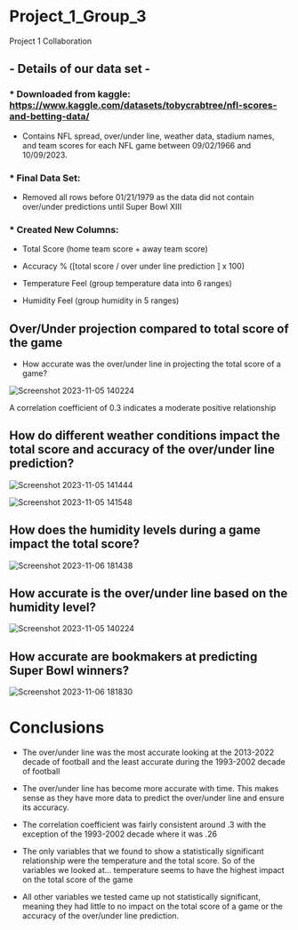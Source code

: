 # Project_1_Group_3
Project 1 Collaboration

## - Details of our data set - 

### * Downloaded from kaggle: https://www.kaggle.com/datasets/tobycrabtree/nfl-scores-and-betting-data/
  
  - Contains NFL spread, over/under line, weather data, stadium names, and team scores for each NFL game between 09/02/1966 and 10/09/2023.

  
### * Final Data Set:
 
  - Removed all rows before 01/21/1979 as the data did not contain over/under predictions until Super Bowl XIII
    

### * Created New Columns:

  - Total Score (home team score + away team score)

  - Accuracy % ([total score / over under line prediction ] x 100)

  - Temperature Feel (group temperature data into 6 ranges)

  - Humidity Feel (group humidity in 5 ranges)


## Over/Under projection compared to total score of the game

  - How accurate was the over/under line in projecting the total score of a game?

![Screenshot 2023-11-05 140224](https://github.com/davisdw/Project_1_Group_5/assets/140672220/8e152e1f-35b7-42cf-9fde-9be3e904e828)

  A correlation coefficient of 0.3 indicates a moderate positive relationship
  

## How do different weather conditions impact the total score and accuracy of the over/under line prediction?

![Screenshot 2023-11-05 141444](https://github.com/davisdw/Project_1_Group_5/assets/140672220/23802492-e77a-41fa-b68e-0883aedb2e08)

![Screenshot 2023-11-05 141548](https://github.com/davisdw/Project_1_Group_5/assets/140672220/09d681d8-916e-4aca-9ba4-73f4b046ba24)


## How does the humidity levels during a game impact the total score?

![Screenshot 2023-11-06 181438](https://github.com/davisdw/Project_1_Group_5/assets/140672220/dfe1a110-82f3-4fa7-b904-b0e0c43e832e)


## How accurate is the over/under line based on the humidity level?

![Screenshot 2023-11-05 140224](https://github.com/davisdw/Project_1_Group_5/assets/140672220/ea46011c-ed7b-47dc-8a73-9367191d1c0f)


## How accurate are bookmakers at predicting Super Bowl winners?

![Screenshot 2023-11-06 181830](https://github.com/davisdw/Project_1_Group_5/assets/140672220/c461aa02-af1d-4e9d-ba45-9675499c82d6)

# Conclusions

  - The over/under line was the most accurate looking at the 2013-2022 decade of football and the least accurate during the 1993-2002 decade of football
  - The over/under line has become more accurate with time. This makes sense as they have more data to predict the over/under line and ensure its accuracy.
  - The correlation coefficient was fairly consistent around .3 with the exception of the 1993-2002 decade where it was .26

  - The only variables that we found to show a statistically significant relationship were the temperature and the total score. So of the variables we looked at… temperature seems to have the highest impact on the total score of the game
  - All other variables we tested came up not statistically significant, meaning they had little to no impact on the total score of a game or the accuracy of the over/under line prediction.
